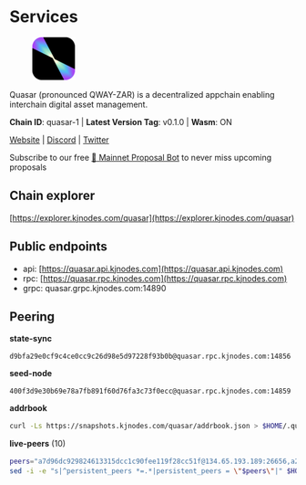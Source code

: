 # Services

<figure><img src="https://raw.githubusercontent.com/kj89/cosmos-images/main/logos/quasar.png" alt=""><figcaption></figcaption></figure>

Quasar (pronounced QWAY-ZAR) is a decentralized  appchain enabling interchain digital asset management.

**Chain ID**: quasar-1 | **Latest Version Tag**: v0.1.0 | **Wasm**: ON

[Website](https://www.quasar.fi) | [Discord](https://discord.gg/quasarfi) | [Twitter](https://twitter.com/QuasarFi)



Subscribe to our free [🤖 Mainnet Proposal Bot](https://t.me/kjnodes_proposal_bot) to never miss upcoming proposals


## Chain explorer
[https://explorer.kjnodes.com/quasar](https://explorer.kjnodes.com/quasar)

## Public endpoints

* api: [https://quasar.api.kjnodes.com](https://quasar.api.kjnodes.com)
* rpc: [https://quasar.rpc.kjnodes.com](https://quasar.rpc.kjnodes.com)
* grpc: quasar.grpc.kjnodes.com:14890

## Peering

**state-sync**

```text
d9bfa29e0cf9c4ce0cc9c26d98e5d97228f93b0b@quasar.rpc.kjnodes.com:14856
```

**seed-node**

```text
400f3d9e30b69e78a7fb891f60d76fa3c73f0ecc@quasar.rpc.kjnodes.com:14859
```

**addrbook**
```bash
curl -Ls https://snapshots.kjnodes.com/quasar/addrbook.json > $HOME/.quasarnode/config/addrbook.json
```

**live-peers** (10)
```bash
peers="a7d96dc929824613315dcc1c90fee119f28cc51f@134.65.193.189:26656,a286b35c9e9626cc7b780120ebe4afa883c059ce@144.76.40.53:18256,5a111b281852be31838ecf1202e59981e618355e@89.116.31.95:18256,1369d544be2680e031b57f30a8d18cbe8b17a8ef@54.38.73.121:26656,ff8bfc8a197e279810ccb21acdd987dfd6d3eb54@81.0.248.60:18256,6f9e244b6e225241c02b235f700c2b0788da982d@148.113.159.22:18256,d9bfa29e0cf9c4ce0cc9c26d98e5d97228f93b0b@65.109.88.38:14856,d2247f7b919f0781c90ee61958d7044665a22d38@169.155.169.84:26656,a40e1d5f63fad9e14edb9c95458b27f3c1de858c@116.203.236.246:26618,471518432477e31ea348af246c0b54095d41352c@134.65.195.144:26656"
sed -i -e "s|^persistent_peers *=.*|persistent_peers = \"$peers\"|" $HOME/.quasarnode/config/config.toml
```
